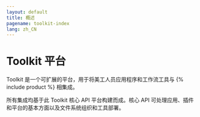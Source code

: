 ```yaml
---
layout: default
title: 概述
pagename: toolkit-index
lang: zh_CN
---
```


# Toolkit 平台

Toolkit 是一个可扩展的平台，用于将美工人员应用程序和工作流工具与 {% include product %} 相集成。

所有集成均基于此 Toolkit 核心 API 平台构建而成。核心 API 可处理应用、插件和平台的基本方面以及文件系统组织和工具部署。


